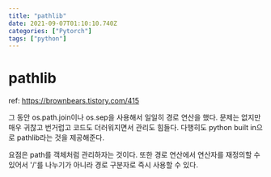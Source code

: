 ```yaml
---
title: "pathlib"
date: 2021-09-07T01:10:10.740Z
categories: ["Pytorch"]
tags: ["python"]
---
```

# pathlib
ref: https://brownbears.tistory.com/415

그 동안 os.path.join이나 os.sep을 사용해서 일일히 경로 연산을 했다. 문제는 없지만 매우 귀찮고 번거럽고 코드도 더러워지면서 관리도 힘들다. 다행히도 python built in으로 pathlib라는 것을 제공해준다.

요점은 path를 객체처럼 관리하자는 것이다. 또한 경로 연산에서 연산자를 재정의할 수 있어서 '/'를 나누기가 아니라 경로 구분자로 즉시 사용할 수 있다.